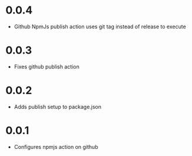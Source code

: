 # 0.0.4

- Github NpmJs publish action uses git tag instead of release to execute

# 0.0.3

- Fixes github publish action

# 0.0.2

- Adds publish setup to package.json

# 0.0.1

- Configures npmjs action on github
